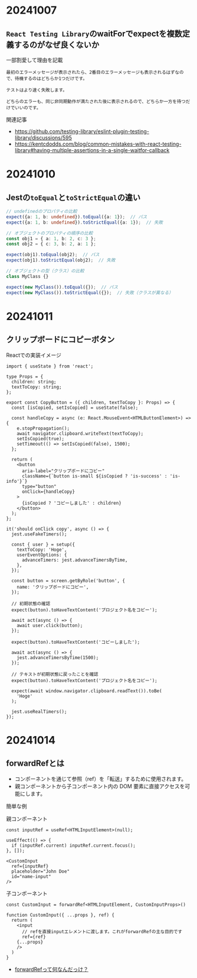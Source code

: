 # 20241007

## `React Testing Library`のwaitForでexpectを複数定義するのがなぜ良くないか

一部割愛して理由を記載

```
最初のエラーメッセージが表示されたら、2番目のエラーメッセージも表示されるはずなので、待機するのはどちらか1つだけです。

テストはより速く失敗します。

どちらのエラーも、同じ非同期動作が満たされた後に表示されるので、どちらか一方を待つだけでいいのです。
```

関連記事
 - https://github.com/testing-library/eslint-plugin-testing-library/discussions/595
 - https://kentcdodds.com/blog/common-mistakes-with-react-testing-library#having-multiple-assertions-in-a-single-waitfor-callback

# 20241010

## Jestの`toEqual`と`toStrictEqual`の違い

```ts
// undefinedのプロパティの比較
expect({a: 1, b: undefined}).toEqual({a: 1});  // パス
expect({a: 1, b: undefined}).toStrictEqual({a: 1});  // 失敗
```

```ts
// オブジェクトのプロパティの順序の比較
const obj1 = { a: 1, b: 2, c: 3 };
const obj2 = { c: 3, b: 2, a: 1 };

expect(obj1).toEqual(obj2);  // パス
expect(obj1).toStrictEqual(obj2);  // 失敗
```

```ts
// オブジェクトの型（クラス）の比較
class MyClass {}

expect(new MyClass()).toEqual({});  // パス
expect(new MyClass()).toStrictEqual({});  // 失敗（クラスが異なる）
```

# 20241011

## クリップボードにコピーボタン
Reactでの実装イメージ

```tsx
import { useState } from 'react';

type Props = {
  children: string;
  textToCopy: string;
};

export const CopyButton = ({ children, textToCopy }: Props) => {
  const [isCopied, setIsCopied] = useState(false);

  const handleCopy = async (e: React.MouseEvent<HTMLButtonElement>) => {
    e.stopPropagation();
    await navigator.clipboard.writeText(textToCopy);
    setIsCopied(true);
    setTimeout(() => setIsCopied(false), 1500);
  };

  return (
    <button
      aria-label="クリップボードにコピー"
      className={`button is-small ${isCopied ? 'is-success' : 'is-info'}`}
      type="button"
      onClick={handleCopy}
    >
      {isCopied ? 'コピーしました' : children}
    </button>
  );
};
```

```tsx
it('should onClick copy', async () => {
  jest.useFakeTimers();

  const { user } = setup({
    textToCopy: 'Hoge',
    userEventOptions: {
      advanceTimers: jest.advanceTimersByTime,
    },
  });

  const button = screen.getByRole('button', {
    name: 'クリップボードにコピー',
  });

  // 初期状態の確認
  expect(button).toHaveTextContent('プロジェクト名をコピー');

  await act(async () => {
    await user.click(button);
  });

  expect(button).toHaveTextContent('コピーしました');

  await act(async () => {
    jest.advanceTimersByTime(1500);
  });

  // テキストが初期状態に戻ったことを確認
  expect(button).toHaveTextContent('プロジェクト名をコピー');

  expect(await window.navigator.clipboard.readText()).toBe(
    'Hoge'
  );

  jest.useRealTimers();
});
```

# 20241014

## forwardRefとは

- コンポーネントを通じて参照（ref）を「転送」するために使用されます。
- 親コンポーネントから子コンポーネント内の DOM 要素に直接アクセスを可能にします。

簡単な例

親コンポーネント

```tsx
const inputRef = useRef<HTMLInputElement>(null);

useEffect(() => {
  if (inputRef.current) inputRef.current.focus();
}, []);

<CustomInput
  ref={inputRef}
  placeholder="John Doe"
  id="name-input"
/>
```

子コンポーネント

```tsx
const CustomInput = forwardRef<HTMLInputElement, CustomInputProps>()

function CustomInput({ ...props }, ref) {
  return (
    <input
      // refを直接inputエレメントに渡します。これがforwardRefの主な目的です
      ref={ref}
    {...props}
    />
  )
}
```

- [forwardRefって何なんだっけ？](https://zenn.dev/terrierscript/scraps/15ca11388f7424)
